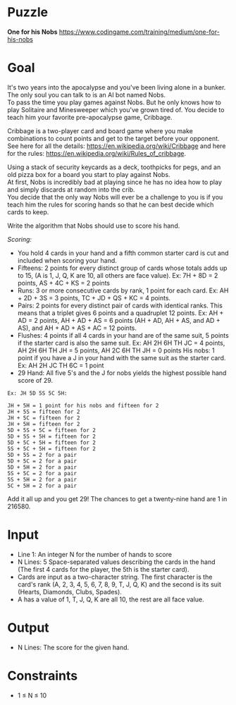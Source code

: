 # Puzzle
**One for his Nobs** https://www.codingame.com/training/medium/one-for-his-nobs

# Goal
It's two years into the apocalypse and you've been living alone in a bunker. The only soul you can talk to is an AI bot named Nobs.  
To pass the time you play games against Nobs. But he only knows how to play Solitaire and Minesweeper which you've grown tired of. You decide to teach him your favorite pre-apocalypse game, Cribbage.

Cribbage is a two-player card and board game where you make combinations to count points and get to the target before your opponent.  
See here for all the details: https://en.wikipedia.org/wiki/Cribbage and here for the rules: https://en.wikipedia.org/wiki/Rules_of_cribbage.

Using a stack of security keycards as a deck, toothpicks for pegs, and an old pizza box for a board you start to play against Nobs.  
At first, Nobs is incredibly bad at playing since he has no idea how to play and simply discards at random into the crib.  
You decide that the only way Nobs will ever be a challenge to you is if you teach him the rules for scoring hands so that he can best decide which cards to keep.  

Write the algorithm that Nobs should use to score his hand.

*Scoring:*  
* You hold 4 cards in your hand and a fifth common starter card is cut and included when scoring your hand.
* Fifteens: 2 points for every distinct group of cards whose totals adds up to 15, (A is 1, J, Q, K are 10, all others are face value). Ex: 7H + 8D = 2 points, AS + 4C + KS = 2 points
* Runs: 3 or more consecutive cards by rank, 1 point for each card. Ex: AH + 2D + 3S = 3 points, TC + JD + QS + KC = 4 points.
* Pairs: 2 points for every distinct pair of cards with identical ranks. This means that a triplet gives 6 points and a quadruplet 12 points. 
Ex: AH + AD = 2 points, AH + AD + AS = 6 points (AH + AD, AH + AS, and AD + AS), and AH + AD + AS + AC = 12 points.
* Flushes: 4 points if all 4 cards in your hand are of the same suit, 5 points if the starter card is also the same suit. Ex: AH 2H 6H TH JC = 4 points, AH 2H 6H TH JH = 5 points, AH 2C 6H TH JH = 0 points
His nobs: 1 point if you have a J in your hand with the same suit as the starter card. Ex: AH 2H JC TH 6C = 1 point
* 29 Hand: All five 5's and the J for nobs yields the highest possible hand score of 29.

```
Ex: JH 5D 5S 5C 5H:

JH + 5H = 1 point for his nobs and fifteen for 2
JH + 5S = fifteen for 2
JH + 5C = fifteen for 2
JH + 5H = fifteen for 2
5D + 5S + 5C = fifteen for 2
5D + 5S + 5H = fifteen for 2
5D + 5C + 5H = fifteen for 2
5S + 5C + 5H = fifteen for 2
5D + 5S = 2 for a pair
5D + 5C = 2 for a pair
5D + 5H = 2 for a pair
5S + 5C = 2 for a pair
5S + 5H = 2 for a pair
5C + 5H = 2 for a pair
```

Add it all up and you get 29! The chances to get a twenty-nine hand are 1 in 216580.

# Input
* Line 1: An integer N for the number of hands to score
* N Lines: 5 Space-separated values describing the cards in the hand (The first 4 cards for the player, the 5th is the starter card).
* Cards are input as a two-character string. The first character is the card's rank (A, 2, 3, 4, 5, 6, 7, 8, 9, T, J, Q, K) and the second is its suit (Hearts, Diamonds, Clubs, Spades). 
* A has a value of 1, T, J, Q, K are all 10, the rest are all face value.

# Output
* N Lines: The score for the given hand.

# Constraints
* 1 ≤ N ≤ 10

